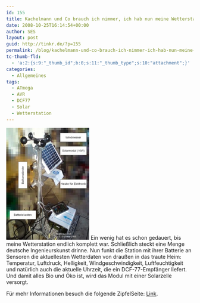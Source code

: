 ```yaml
---
id: 155
title: Kachelmann und Co brauch ich nimmer, ich hab nun meine Wetterstation
date: 2008-10-25T16:14:54+00:00
author: SES
layout: post
guid: http://tinkr.de/?p=155
permalink: /blog/kachelmann-und-co-brauch-ich-nimmer-ich-hab-nun-meine-wetterstation/
tc-thumb-fld:
  - 'a:2:{s:9:"_thumb_id";b:0;s:11:"_thumb_type";s:10:"attachment";}'
categories:
  - Allgemeines
tags:
  - ATmega
  - AVR
  - DCF77
  - Solar
  - Wetterstation
---
```

[<img loading="lazy" src="/assets/2008/10/wetterstat_jpg-223x300.jpg" alt="" title="Wetterstation" width="223" height="300" class="alignleft size-medium wp-image-153" />](/assets/2008/10/wetterstat_jpg.jpg)
Ein wenig hat es schon gedauert, bis meine Wetterstation endlich komplett war. Schließlich steckt eine Menge deutsche Ingenieurskunst drinne.
Nun funkt die Station mit ihrer Batterie an Sensoren die aktuellesten Wetterdaten von draußen in das traute Heim: Temperatur, Luftdruck, Helligkeit, Windgeschwindigkeit, Luftfeuchtigkeit und natürlich auch die aktuelle Uhrzeit, die ein DCF-77-Empfänger liefert.
Und damit alles Bio und Öko ist, wird das Modul mit einer Solarzelle versorgt.

Für mehr Informationen besuch die folgende ZipfelSeite: [Link](http://tinkr.de/bau-dir-deine-eigene-wetterstation/).
